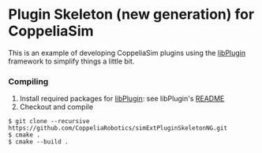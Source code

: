 # Plugin Skeleton (new generation) for CoppeliaSim

This is an example of developing CoppeliaSim plugins using the [libPlugin](http://github.com/CoppeliaRobotics/libPlugin.git) framework to simplify things a little bit.

### Compiling

1. Install required packages for [libPlugin](https://github.com/CoppeliaRobotics/libPlugin): see libPlugin's [README](external/libPlugin/README.md)
2. Checkout and compile
```
$ git clone --recursive https://github.com/CoppeliaRobotics/simExtPluginSkeletonNG.git
$ cmake .
$ cmake --build .
```
